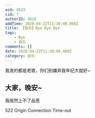 ```yaml
---
aid: 4523
cid: 7
authorID: 3619
addTime: 2020-04-22T11:30:00.000Z
title: 【音乐】Bye Bye Bye
tags:
    - Bye
    - 音乐
comments: []
date: 2020-04-22T11:30:00.000Z
category: 音乐
---
```


我发的都是老歌，你们别嫌弃我年纪大就好~

[](#%E5%A4%A7%E5%AE%B6-%E6%99%9A%E5%AE%89)大家，晚安~
------------------------------------------------

我居然上不了品葱

522 Origin Connection Time-out
